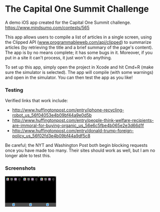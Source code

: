 # The Capital One Summit Challenge
A demo iOS app created for the Capital One Summit challenge.  https://www.mindsumo.com/contests/565

This app allows users to compile a list of articles in a single screen, using the Clipped API (www.programmableweb.com/api/clipped) to summarize articles (by retrieving the title and a brief summary of the page's content).  The app is by no means complete; it has some bugs in it.  Moreover, if you put in a site it can't process, it just won't do anything.

To set up this app, simply open the project in Xcode and hit Cmd+R (make sure the simulator is selected).  The app will compile (with some warnings) and open in the simulator.  You can then test the app as you like!

### Testing
Verified links that work include: 
- http://www.huffingtonpost.com/entry/iphone-recycling-robot_us_56f04053e4b09bf44a9e0d5b
- http://www.huffingtonpost.com/entry/people-think-welfare-recipients-are-immoral-for-buying-organic_us_56e6c5fbe4b065e2e3d66d1f
- http://www.huffingtonpost.com/entry/donald-trump-foreign-policy_us_56f02fd3e4b09bf44a9df5c8

Be careful; the NYT and Washington Post both begin blocking requests once you have made too many.  Their sites should work as well, but I am no longer able to test this.

### Screenshots
<img src="images/home.png" align="left" height="100" width="56">
<img src="images/home.png" align="left" height="100" width="56">
<img src="images/home.png" align="left" height="100" width="56">
